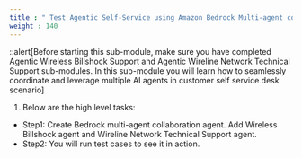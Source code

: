 ```yaml
---
title : " Test Agentic Self-Service using Amazon Bedrock Multi-agent collaboration "
weight : 140
---
```


::alert[Before starting this sub-module, make sure you have completed Agentic Wireless Billshock Support and Agentic Wireline Network Technical Support sub-modules. In this sub-module you will learn how to seamlessly coordinate and leverage multiple AI agents in customer self service desk scenario]
1. Below are the high level tasks: 
 - Step1: Create Bedrock multi-agent collaboration agent. Add Wireless Billshock agent and Wireline Network Technical Support agent.  
 - Step2: You will run test cases to see it in action.